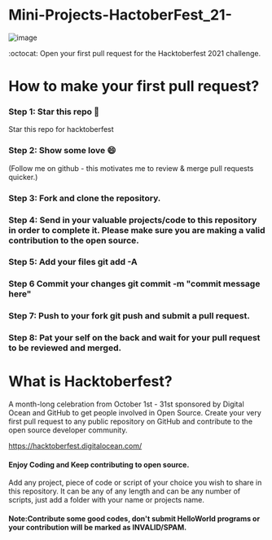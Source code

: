 # Mini-Projects-HactoberFest_21-

![image](https://user-images.githubusercontent.com/67742143/137917554-4e97f798-b167-4dd9-bead-24fba7319216.png)

:octocat: Open your first pull request for the Hacktoberfest 2021 challenge.



# How to make your first pull request?



### Step 1: Star this repo 🌟
Star this repo for hacktoberfest

### Step 2: Show some love 😄

(Follow me on github - this motivates me to review & merge pull requests quicker.)

### Step 3: Fork and clone the repository.
### Step 4: Send in your valuable projects/code to this repository in order to complete it. Please make sure you are making a valid contribution to the open source.
### Step 5: Add your files git add -A
### Step 6 Commit your changes git commit -m "commit message here"
### Step 7: Push to your fork git push and submit a pull request.
### Step 8: Pat your self on the back and wait for your pull request to be reviewed and merged.


# What is Hacktoberfest?

A month-long celebration from October 1st - 31st sponsored by Digital Ocean and GitHub to get people involved in Open Source. Create your very first pull request to any public repository on GitHub and contribute to the open source developer community.

https://hacktoberfest.digitalocean.com/


#### Enjoy Coding and Keep contributing to open source.

Add any project, piece of code or script of your choice you wish to share in this repository.
It can be any of any length and can be any number of scripts, just add a folder with your name or projects name.


#### Note:Contribute some good codes, don't submit HelloWorld programs or your contribution will be marked as INVALID/SPAM.
